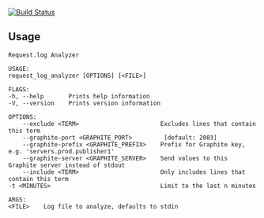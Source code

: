 [![Build Status](https://travis-ci.org/pixelistik/request_log_analyzer.svg?branch=master)](https://travis-ci.org/pixelistik/request_log_analyzer)

## Usage
    Request.log Analyzer

    USAGE:
    request_log_analyzer [OPTIONS] [<FILE>]

    FLAGS:
    -h, --help       Prints help information
    -V, --version    Prints version information

    OPTIONS:
        --exclude <TERM>                       Excludes lines that contain this term
        --graphite-port <GRAPHITE_PORT>         [default: 2003]
        --graphite-prefix <GRAPHITE_PREFIX>    Prefix for Graphite key, e.g. 'servers.prod.publisher1'
        --graphite-server <GRAPHITE_SERVER>    Send values to this Graphite server instead of stdout
        --include <TERM>                       Only includes lines that contain this term
    -t <MINUTES>                               Limit to the last n minutes

    ARGS:
    <FILE>    Log file to analyze, defaults to stdin
